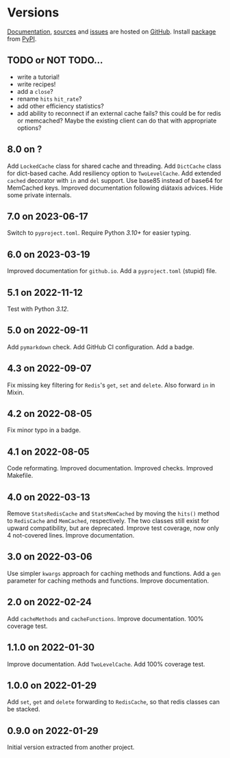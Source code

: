 # Versions

[Documentation](https://zx80.github.io/cachetools-utils/),
[sources](https://github.com/zx80/cachetools-utils) and
[issues](https://github.com/zx80/cachetools-utils/issues)
are hosted on [GitHub](https://github.com).
Install [package](https://pypi.org/project/CacheToolsUtils/) from
[PyPI](https://pypi.org/).

## TODO or NOT TODO…

- write a tutorial!
- write recipes!
- add a `close`?
- rename `hits`  `hit_rate`?
- add other efficiency statistics?
- add ability to reconnect if an external cache fails?
  this could be for redis or memcached?
  Maybe the existing client can do that with appropriate options?

## 8.0 on ?

Add `LockedCache` class for shared cache and threading.
Add `DictCache` class for dict-based cache.
Add resiliency option to `TwoLevelCache`.
Add extended `cached` decorator with `in` and `del` support.
Use base85 instead of base64 for MemCached keys.
Improved documentation following diátaxis advices.
Hide some private internals.

## 7.0 on 2023-06-17

Switch to `pyproject.toml`.
Require Python *3.10+* for easier typing.

## 6.0 on 2023-03-19

Improved documentation for `github.io`.
Add a `pyproject.toml` (stupid) file.

## 5.1 on 2022-11-12

Test with Python *3.12*.

## 5.0 on 2022-09-11

Add `pymarkdown` check.
Add GitHub CI configuration.
Add a badge.

## 4.3 on 2022-09-07

Fix missing key filtering for `Redis`'s `get`, `set` and `delete`.
Also forward `in` in Mixin.

## 4.2 on 2022-08-05

Fix minor typo in a badge.

## 4.1 on 2022-08-05

Code reformating.
Improved documentation.
Improved checks.
Improved Makefile.

## 4.0 on 2022-03-13

Remove `StatsRedisCache` and `StatsMemCached` by moving the `hits()` method
to `RedisCache` and `MemCached`, respectively.
The two classes still exist for upward compatibility, but are deprecated.
Improve test coverage, now only 4 not-covered lines.
Improve documentation.

## 3.0 on 2022-03-06

Use simpler `kwargs` approach for caching methods and functions.
Add a `gen` parameter for caching methods and functions.
Improve documentation.

## 2.0 on 2022-02-24

Add `cacheMethods` and `cacheFunctions`.
Improve documentation.
100% coverage test.

## 1.1.0 on 2022-01-30

Improve documentation.
Add `TwoLevelCache`.
Add 100% coverage test.

## 1.0.0 on 2022-01-29

Add `set`, `get` and `delete` forwarding to `RedisCache`, so that redis
classes can be stacked.

## 0.9.0 on 2022-01-29

Initial version extracted from another project.
